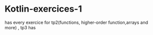 # Kotlin-exercices-1
has every exercice for tp2(functions, higher-order function,arrays and more) , tp3 has 

